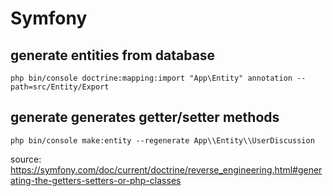 # Symfony

## generate entities from database

`php bin/console doctrine:mapping:import "App\Entity" annotation --path=src/Entity/Export`

## generate generates getter/setter methods

`php bin/console make:entity --regenerate App\\Entity\\UserDiscussion`

source: https://symfony.com/doc/current/doctrine/reverse_engineering.html#generating-the-getters-setters-or-php-classes
